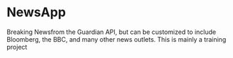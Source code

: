 # NewsApp
Breaking Newsfrom the Guardian API, but can be customized to include Bloomberg, the BBC, and many other news outlets. This is mainly a training project
